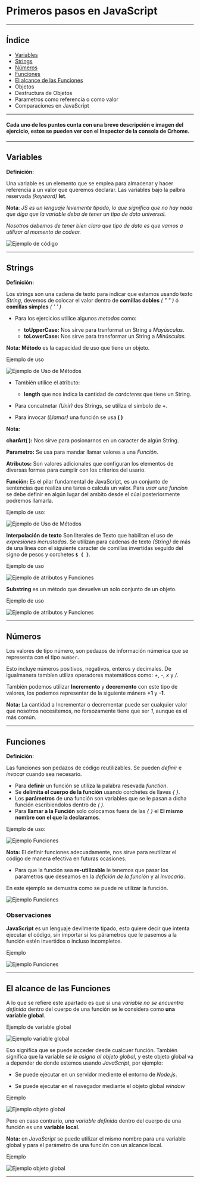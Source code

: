 # Primeros pasos en JavaScript
--------------------------------

## Índice


- [Variables](#variables)
- [Strings](#strings)
- [Números](#números)
- [Funciones](#funciones)
- [El alcance de las Funciones](#el-alcance-de-las-funciones)
- Objetos
- Destructura de Objetos
- Parametros como referencia o como valor
- Comparaciones en JavaScript

******

#### Cada uno de los puntos cunta con una breve descripción e imagen del ejercicio, estos se pueden ver con el Inspector de la consola de Crhome.

*****

## Variables

**Definición:** 

Una variable es un elemento que se emplea para almacenar y hacer referencia a un valor que queremos declarar. Las variables bajo la palbra reservada *(keyword)*  **let**.

**Nota**: *JS es un lenguaje levemente tipado, lo que significa que no hay nada que diga que la variable deba de tener un tipo de dato universal.*

*Nosotros debemos de tener bien claro que tipo de dato es que vamos a utilizar al momento de codear.*

![Ejemplo de código](https://github.com/Pamela-C-Torres-Gtz/Fundamentos-de-JS/blob/master/src/img/clase1.jpg)


****

## Strings

**Definición:**

Los strings son una cadena de texto para indicar que estamos usando texto *String*, devemos de colocar el valor dentro de **comillas dobles** *( " " )* ó **comillas simples** *( ' ' )*

* Para los ejercicios utilice algunos *metodos* como:

   - **toUpperCase:** Nos sirve para trsnformat un String a *Mayúsculas*.
   - **toLowerCase:** Nos sirve para transformar un String a *Minúsculas.*

**Nota:**
  **Método** es la capacidad de uso que tiene un objeto.

  Ejemplo de uso

  ![Ejemplo de Uso de Métodos](https://github.com/Pamela-C-Torres-Gtz/Fundamentos-de-JS/blob/master/src/img/clase2.jpg)

* También utilice el atributo:

   - **length** que nos indica la cantidad de *carácteres* que tiene un String.


* Para concatnetar *(Unir)* dos Strings, se utiliza el simbolo de **+**.

* Para invocar *(Llamar)* una función se usa **( )**

**Nota:**

**charArt( ):** Nos sirve para posionarnos en un caracter de algún String.

**Parametro:** Se usa para mandar llamar valores a una *Función*.

**Atributos:** Son valores adicionales que configuran los elementos de diversas formas para cumplir con los criterios del usario.

**Función:** Es el pilar fundamental de JavaScript, es un conjunto de sentencias que realiza una tarea o calcula un valor.  Para *usar una funcion* se debe definir en algún lugar del ambito desde el cúal posteriormente podremos llamarla.

Ejemplo de uso:

![Ejemplo de Uso de Métodos](https://github.com/Pamela-C-Torres-Gtz/Fundamentos-de-JS/blob/master/src/img/clase2-2.jpg)

**Interpolación de texto** Son literales de Texto que habilitan el uso de *expresiones incrustadas*.  Se utilizan para cadenas de texto *(String)* de más de una línea con el siguiente caracter  de comillas invertidas seguido del signo de pesos y corchetes **` $ { } `**.

Ejemplo de uso 

![Ejemplo de atributos y Funciones](https://github.com/Pamela-C-Torres-Gtz/Fundamentos-de-JS/blob/master/src/img/clase2-3.jpg)

**Substring** es un método que devuelve un solo conjunto de un objeto.

Ejemplo de uso

![Ejemplo de atributos y Funciones](https://github.com/Pamela-C-Torres-Gtz/Fundamentos-de-JS/blob/master/src/img/clase2-4.jpg)

****

## Números

Los valores de tipo número, son pedazos de información númerica que se representa con el tipo ``number``.

Esto incluye números positivos, negativos, enteros y decimales. De igualmanera tambíen utiliza operadores matemáticos como: *+*, *-*, *x* y */*.

También podemos utilizar **Incremento** y **decremento** con este tipo de valores, los podemos representar de la siguiente mánera **+1** y **-1**.

**Nota:** La cantidad a Incrementar o decrementar puede ser cualquier valor que nosotros necesitemos, no forsozamente tiene que ser *1*, aunque es el más común.

****

## Funciones

**Definición:**

Las funciones son pedazos de código reutilizables.  Se pueden *definir* e *invocar* cuando sea necesario.

- Para **definir** un función se utiliza la palabra resevada *function*.
- Se **delimita el cuerpo de la función** usando corchetes de llaves *{ }*.
- Los **parámetros** de una función son variables que se le pasan a dicha función escribiendolos dentro de *( )*.
- Para **llamar a la Función** solo colocamos fuera de las *{ }* el **El mismo nombre con el que la declaramos**.

Ejemplo de uso:

![Ejemplo Funciones](https://github.com/Pamela-C-Torres-Gtz/Fundamentos-de-JS/blob/master/src/img/clase4.jpg)

**Nota:** 
El definir funciones adecuadamente, nos sirve para reutilizar el código de manera efectiva en futuras ocasiones.

- Para que la función sea **re-utilizable** le tenemos que pasar los parametros que deseamos en la *defición de la función* y al *invocarla*.

En este ejemplo se demustra como se puede re utilizar la función.

![Ejemplo Funciones](https://github.com/Pamela-C-Torres-Gtz/Fundamentos-de-JS/blob/master/src/img/clase4-2.jpg)


### Observaciones

**JavaScript** es un lenguaje devilmente tipado, esto quiere decir que intenta ejecutar el código, sin importar si los párametros que le pasemos a la función estén invertidos o incluso incompletos.

Ejemplo

![Ejemplo Funciones](https://github.com/Pamela-C-Torres-Gtz/Fundamentos-de-JS/blob/master/src/img/clase4-3.jpg)

*******

## El alcance de las Funciones

A lo que se refiere este apartado es que si una *variable no se encuentra definida* dentro del cuerpo de una función se le considera como **una variable global**.  

Ejemplo de variable global

![Ejemplo variable global](https://github.com/Pamela-C-Torres-Gtz/Fundamentos-de-JS/blob/master/src/img/clase5.jpg)


Eso significa que se puede acceder desde cualcuer función. También significa que la variable *se le asigna al objeto global*, y este objeto global va a depender de donde estemos usando *JavaScript*, por ejemplo:

  - Se puede ejecutar en un servidor mediente el entorno de *Node.js*.

  - Se puede ejecutar en el navegador mediante el objeto global *window*

Ejemplo

![Ejemplo objeto global](https://github.com/Pamela-C-Torres-Gtz/Fundamentos-de-JS/blob/master/src/img/clase5-2.jpg)

Pero en caso contrario, *una variable definida* dentro del cuerpo de una función es una **variable local.**

 
**Nota:** en *JavaScript* se puede utilizar el mismo nombre para una variable global  y para el parámetro de una función con un alcance local.

Ejemplo

![Ejemplo objeto global](https://github.com/Pamela-C-Torres-Gtz/Fundamentos-de-JS/blob/master/src/img/clase5-3.jpg)

******